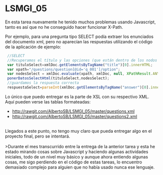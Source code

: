 # LSMGI_05

En esta tarea nuevamente he tenido muchos problemas usando Javascript, tanto es así que no he conseguido hacer funcionar X-Path.   

Por ejemplo, para una pregunta tipo SELECT podía extraer los enunciados del documento xml, pero no aparecían las respuestas utilizando el código de la aplicación de ejemplo:

```js
 //SELECT
 //Recuperamos el título y las opciones (que están dentro de los nodos seleccionados con Xpath: nodesSelect) 
 var tituloSelect=xmlDoc.getElementsByTagName("title")[0].innerHTML;
 var xpath="/questions/question[@id='q_001']/option";
 var nodesSelect = xmlDoc.evaluate(xpath, xmlDoc, null, XPathResult.ANY_TYPE, null);
 ponerDatosSelectHtml(tituloSelect,nodesSelect);
 //guardamos la respuesta correcta
 respuestaSelect=parseInt(xmlDoc.getElementsByTagName("answer")[0].innerHTML);
 ```

Lo único que puedo entregar es la parte de XSL con su respectivo XML. 
Aquí pueden verse las tablas formateadas:
- http://rawgit.com/AlbertoSB/LSMGI_05/master/questions.xml   
- http://rawgit.com/AlbertoSB/LSMGI_05/master/questions2.xml   
<br>
Llegados a este punto, no tengo muy claro que pueda entregar algo en el proyecto final, pero se intentará.   
<br>
<br>
>Durante el mes transcurrido entre la entrega de la anterior tarea y esta he estado mirando cosas sobre Javascript y haciendo algunas actividades iniciales, todo de un nivel muy básico y aunque ahora entiendo algunas cosas, me sigo perdiendo en el código de estas tareas, lo encuentro demasiado complejo para alguien que no había usado nunca ese lenguaje.
